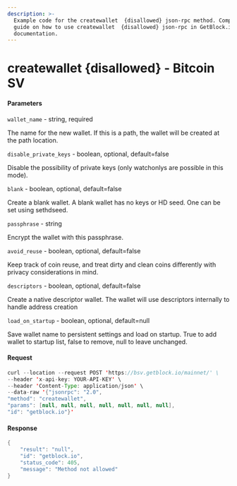 ```yaml
---
description: >-
  Example code for the createwallet  {disallowed} json-rpc method. Сomplete
  guide on how to use createwallet  {disallowed} json-rpc in GetBlock.io Web3
  documentation.
---
```


# createwallet {disallowed} - Bitcoin SV

#### Parameters

`wallet_name` - string, required

The name for the new wallet. If this is a path, the wallet will be created at the path location.

`disable_private_keys` - boolean, optional, default=false

Disable the possibility of private keys (only watchonlys are possible in this mode).

`blank` - boolean, optional, default=false

Create a blank wallet. A blank wallet has no keys or HD seed. One can be set using sethdseed.

`passphrase` - string

Encrypt the wallet with this passphrase.

`avoid_reuse` - boolean, optional, default=false

Keep track of coin reuse, and treat dirty and clean coins differently with privacy considerations in mind.

`descriptors` - boolean, optional, default=false

Create a native descriptor wallet. The wallet will use descriptors internally to handle address creation

`load_on_startup` - boolean, optional, default=null

Save wallet name to persistent settings and load on startup. True to add wallet to startup list, false to remove, null to leave unchanged.

#### Request

```java
curl --location --request POST 'https://bsv.getblock.io/mainnet/' \ 
--header 'x-api-key: YOUR-API-KEY' \ 
--header 'Content-Type: application/json' \ 
--data-raw '{"jsonrpc": "2.0",
"method": "createwallet",
"params": [null, null, null, null, null, null, null],
"id": "getblock.io"}'
```

#### Response

```java
{
    "result": "null",
    "id": "getblock.io",
    "status_code": 405,
    "message": "Method not allowed"
}
```
